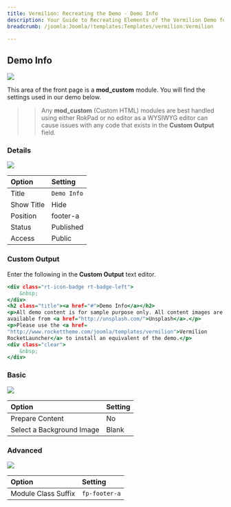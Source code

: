 ```yaml
---
title: Vermilion: Recreating the Demo - Demo Info
description: Your Guide to Recreating Elements of the Vermilion Demo for Joomla
breadcrumb: /joomla:Joomla/!templates:Templates/vermilion:Vermilion

---
```


Demo Info
-----

![][demo]

This area of the front page is a **mod_custom** module. You will find the settings used in our demo below.

>> Any **mod_custom** (Custom HTML) modules are best handled using either RokPad or no editor as a WYSIWYG editor can cause issues with any code that exists in the **Custom Output** field.

### Details

![][demo2]

| Option      | Setting     |
| :---------- | :---------- |
| Title       | `Demo Info` |
| Show Title  | Hide        |
| Position    | footer-a    |
| Status      | Published   |
| Access      | Public      |

### Custom Output

Enter the following in the **Custom Output** text editor.

~~~ .html
<div class="rt-icon-badge rt-badge-left">
    &nbsp;
</div>
<h2 class="title"><a href="#">Demo Info</a></h2>
<p>All demo content is for sample purpose only. All content images are freely
available from <a href="http://unsplash.com/">Unsplash</a>.</p>
<p>Please use the <a href=
"http://www.rockettheme.com/joomla/templates/vermilion">Vermilion
RocketLauncher</a> to install an equivalent of the demo.</p>
<div class="clear">
    &nbsp;
</div>
~~~

### Basic

![][demo3]

| Option                    | Setting     |
| :----------               | :---------- |
| Prepare Content           | No          |
| Select a Background Image | Blank       |

### Advanced

![][demo4]

| Option              | Setting       |
| :----------         | :----------   |
| Module Class Suffix | `fp-footer-a` |

[demo]: assets/demo_12.jpeg
[demo2]: assets/demo_12a.jpeg
[demo3]: assets/demo_12b.jpeg
[demo4]: assets/demo_12c.jpeg
